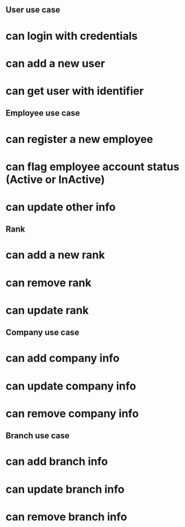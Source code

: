 ## User use case

# can login with credentials

# can add a new user
# can get user with identifier

## Employee use case

# can register a new employee

# can flag employee account status (Active or InActive)

# can update other info

## Rank

# can add a new rank

# can remove rank

# can update rank

## Company use case

# can add company info

# can update company info

# can remove company info

## Branch use case

# can add branch info

# can update branch info

# can remove branch info
